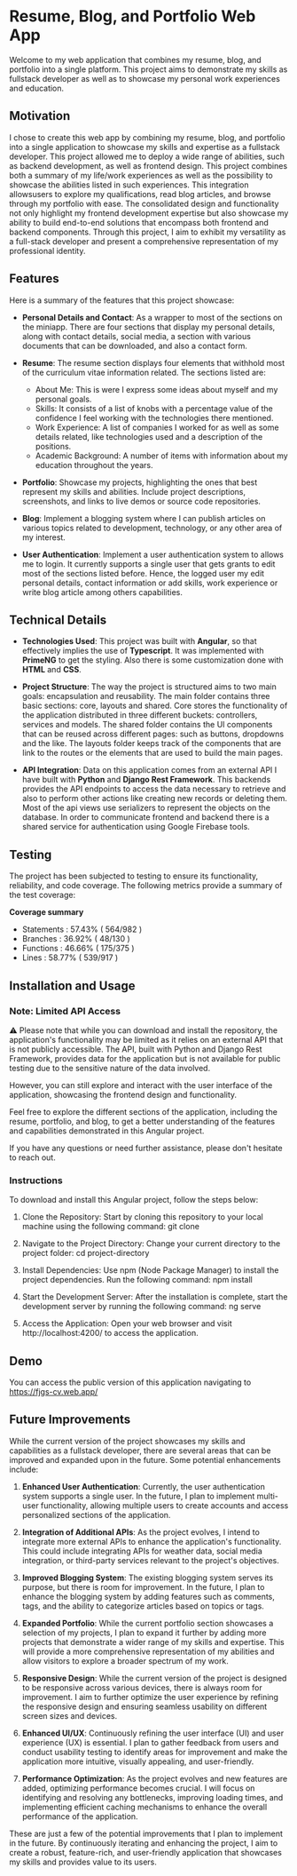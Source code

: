 # Resume, Blog, and Portfolio Web App

Welcome to my web application that combines my resume, blog, and portfolio into a single platform. This project aims to demonstrate my skills as fullstack developer as well as to showcase my personal work experiences and education.

## Motivation

I chose to create this web app by combining my resume, blog, and portfolio into a single application to showcase my skills and expertise as a fullstack developer. This project allowed me to deploy a wide range of abilities, such as backend development, as well as frontend design. This project combines both a summary of my life/work experiences as well as the possibility to showcase the abilities listed in such experiences. This integration allowsusers to explore my qualifications, read blog articles, and browse through my portfolio with ease. The consolidated design and functionality not only highlight my frontend development expertise but also showcase my ability to build end-to-end solutions that encompass both frontend and backend components. Through this project, I aim to exhibit my versatility as a full-stack developer and present a comprehensive representation of my professional identity.

## Features

Here is a summary of the features that this project showcase:

- **Personal Details and Contact**:
  As a wrapper to most of the sections on the miniapp. There are four sections that display my personal details, along with contact details, social media, a section with various documents that can be downloaded, and also a contact form.

- **Resume**:
  The resume section displays four elements that withhold most of the curriculum vitae information related. The sections listed are:

  - About Me: This is were I express some ideas about myself and my personal goals.
  - Skills: It consists of a list of knobs with a percentage value of the confidence I feel working with the technologies there mentioned.
  - Work Experience: A list of companies I worked for as well as some details related, like technologies used and a description of the positions.
  - Academic Background: A number of items with information about my education throughout the years.

- **Portfolio**: Showcase my projects, highlighting the ones that best represent my skills and abilities. Include project descriptions, screenshots, and links to live demos or source code repositories.

- **Blog**: Implement a blogging system where I can publish articles on various topics related to development, technology, or any other area of my interest.

- **User Authentication**: Implement a user authentication system to allows me to login. It currently supports a single user that gets grants to edit most of the sections listed before. Hence, the logged user my edit personal details, contact information or add skills, work experience or write blog article among others capabilities.

## Technical Details

- **Technologies Used**: This project was built with **Angular**, so that effectively implies the use of **Typescript**. It was implemented with **PrimeNG** to get the styling. Also there is some customization done with **HTML** and **CSS**.

- **Project Structure**: The way the project is structured aims to two main goals: encapsulation and reusability. The main folder contains three basic sections: core, layouts and shared. Core stores the functionality of the application distributed in three different buckets: controllers, services and models. The shared folder contains the UI components that can be reused across different pages: such as buttons, dropdowns and the like. The layouts folder keeps track of the components that are link to the routes or the elements that are used to build the main pages.

- **API Integration**: Data on this application comes from an external API I have built with **Python** and **Django Rest Framework**. This backends provides the API endpoints to access the data necessary to retrieve and also to perform other actions like creating new records or deleting them. Most of the api views use serializers to represent the objects on the database. In order to communicate frontend and backend there is a shared service for authentication using Google Firebase tools.

## Testing

The project has been subjected to testing to ensure its functionality, reliability, and code coverage. The following metrics provide a summary of the test coverage:

**Coverage summary**

- Statements : 57.43% ( 564/982 )
- Branches : 36.92% ( 48/130 )
- Functions : 46.66% ( 175/375 )
- Lines : 58.77% ( 539/917 )

## Installation and Usage

### Note: Limited API Access

⚠️ Please note that while you can download and install the repository, the application's functionality may be limited as it relies on an external API that is not publicly accessible. The API, built with Python and Django Rest Framework, provides data for the application but is not available for public testing due to the sensitive nature of the data involved.

However, you can still explore and interact with the user interface of the application, showcasing the frontend design and functionality.

Feel free to explore the different sections of the application, including the resume, portfolio, and blog, to get a better understanding of the features and capabilities demonstrated in this Angular project.

If you have any questions or need further assistance, please don't hesitate to reach out.

### Instructions

To download and install this Angular project, follow the steps below:

1. Clone the Repository: Start by cloning this repository to your local machine using the following command:
   git clone <repository-url>

2. Navigate to the Project Directory: Change your current directory to the project folder:
   cd project-directory

3. Install Dependencies: Use npm (Node Package Manager) to install the project dependencies. Run the following command:
   npm install

4. Start the Development Server: After the installation is complete, start the development server by running the following command:
   ng serve

5. Access the Application: Open your web browser and visit http://localhost:4200/ to access the application.

## Demo

You can access the public version of this application navigating to https://fjgs-cv.web.app/

## Future Improvements

While the current version of the project showcases my skills and capabilities as a fullstack developer, there are several areas that can be improved and expanded upon in the future. Some potential enhancements include:

1. **Enhanced User Authentication**: Currently, the user authentication system supports a single user. In the future, I plan to implement multi-user functionality, allowing multiple users to create accounts and access personalized sections of the application.

2. **Integration of Additional APIs**: As the project evolves, I intend to integrate more external APIs to enhance the application's functionality. This could include integrating APIs for weather data, social media integration, or third-party services relevant to the project's objectives.

3. **Improved Blogging System**: The existing blogging system serves its purpose, but there is room for improvement. In the future, I plan to enhance the blogging system by adding features such as comments, tags, and the ability to categorize articles based on topics or tags.

4. **Expanded Portfolio**: While the current portfolio section showcases a selection of my projects, I plan to expand it further by adding more projects that demonstrate a wider range of my skills and expertise. This will provide a more comprehensive representation of my abilities and allow visitors to explore a broader spectrum of my work.

5. **Responsive Design**: While the current version of the project is designed to be responsive across various devices, there is always room for improvement. I aim to further optimize the user experience by refining the responsive design and ensuring seamless usability on different screen sizes and devices.

6. **Enhanced UI/UX**: Continuously refining the user interface (UI) and user experience (UX) is essential. I plan to gather feedback from users and conduct usability testing to identify areas for improvement and make the application more intuitive, visually appealing, and user-friendly.

7. **Performance Optimization**: As the project evolves and new features are added, optimizing performance becomes crucial. I will focus on identifying and resolving any bottlenecks, improving loading times, and implementing efficient caching mechanisms to enhance the overall performance of the application.

These are just a few of the potential improvements that I plan to implement in the future. By continuously iterating and enhancing the project, I aim to create a robust, feature-rich, and user-friendly application that showcases my skills and provides value to its users.

